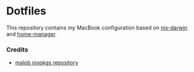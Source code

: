 # Dotfiles

This repository contains my MacBook configuration based on [nix-darwin](https://github.com/LnL7/nix-darwin) and [home-manager](https://rycee.gitlab.io/home-manager/).

### Credits

- [malob nixpkgs repository](https://github.com/malob/nixpkgs)
